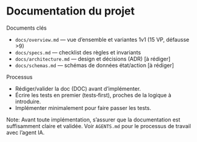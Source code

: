 # Documentation du projet

Documents clés
- `docs/overview.md` — vue d’ensemble et variantes 1v1 (15 VP, défausse >9)
- `docs/specs.md` — checklist des règles et invariants
- `docs/architecture.md` — design et décisions (ADR) [à rédiger]
- `docs/schemas.md` — schémas de données état/action [à rédiger]

Processus
- Rédiger/valider la doc (DOC) avant d’implémenter.
- Écrire les tests en premier (tests‑first), proches de la logique à introduire.
- Implémenter minimalement pour faire passer les tests.

Note: Avant toute implémentation, s’assurer que la documentation est suffisamment claire et validée. Voir `AGENTS.md` pour le processus de travail avec l’agent IA.
